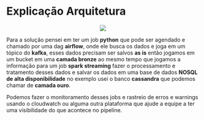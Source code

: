 # Explicação Arquitetura


<p align="center">
  <img src="./architecture_solution/arquitetura-processamento-stream.png" />
</p>

Para a solução pensei em ter um job **python** que pode ser agendado e chamado por uma dag **airflow**, onde ele busca os dados e joga em um tópico do **kafka**, esses dados precisam ser salvos **as is** então jogamos em um bucket em uma **camada bronze** ao mesmo tempo que jogamos a informação para um job **spark streaming** fazer o processamento e tratamento desses dados e salvar os dados em uma base de dados **NOSQL de alta disponibilidade** no exemplo usei o banco **cassandra** que podemos chamar de **camada ouro**.

Podemos fazer o monitoramento desses jobs e rastreio de erros e warnings usando o cloudwatch ou alguma outra plataforma que ajude a equipe a ter uma visibilidade do que acontece no pipeline.